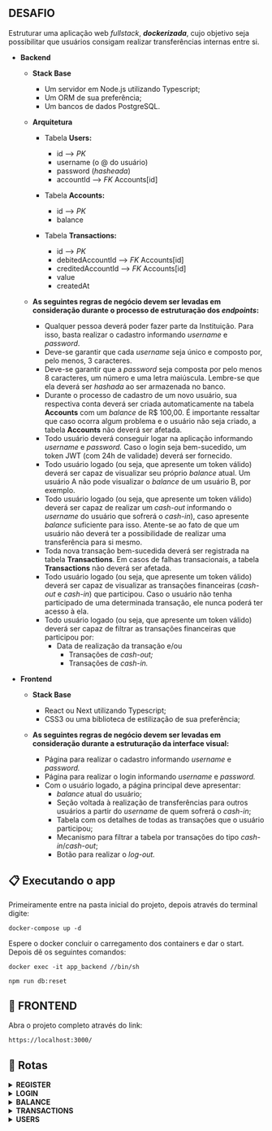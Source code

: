 ## DESAFIO

Estruturar uma aplicação web *fullstack*, ***dockerizada***, cujo objetivo seja possibilitar que usuários consigam realizar transferências internas entre si.

- **Backend**
    - **Stack Base**
        - Um servidor em Node.js utilizando Typescript;
        - Um ORM de sua preferência;
        - Um bancos de dados PostgreSQL.

    - **Arquitetura**
        - Tabela **Users:**
            - id —> *PK*
            - username (o @ do usuário)
            - password (*hasheada*)
            - accountId —> *FK* Accounts[id]

        - Tabela **Accounts:**
            - id —> *PK*
            - balance

        - Tabela **Transactions:**
            - id —> *PK*
            - debitedAccountId —> *FK* Accounts[id]
            - creditedAccountId —> *FK* Accounts[id]
            - value
            - createdAt

    - **As seguintes regras de negócio devem ser levadas em consideração durante o processo de estruturação dos *endpoints*:**
        - Qualquer pessoa deverá poder fazer parte da Instituição. Para isso, basta realizar o cadastro informando *username* e *password*.
        - Deve-se garantir que cada *username* seja único e composto por, pelo menos, 3 caracteres.
        - Deve-se garantir que a *password* seja composta por pelo menos 8 caracteres, um número e uma letra maiúscula. Lembre-se que ela deverá ser *hashada* ao ser armazenada no banco.
        - Durante o processo de cadastro de um novo usuário, sua respectiva conta deverá ser criada automaticamente na tabela **Accounts** com um *balance* de R$ 100,00. É importante ressaltar que caso ocorra algum problema e o usuário não seja criado,  a tabela **Accounts** não deverá ser afetada.
        - Todo usuário deverá conseguir logar na aplicação informando *username* e *password.* Caso o login seja bem-sucedido, um token JWT (com 24h de validade) deverá ser fornecido.
        - Todo usuário logado (ou seja, que apresente um token válido) deverá ser capaz de visualizar seu próprio *balance* atual. Um usuário A não pode visualizar o *balance* de um usuário B, por exemplo.
        - Todo usuário logado (ou seja, que apresente um token válido) deverá ser capaz de realizar um *cash-out* informando o *username* do usuário que sofrerá o *cash-in*), caso apresente *balance* suficiente para isso. Atente-se ao fato de que um usuário não deverá ter a possibilidade de realizar uma transferência para si mesmo.
        - Toda nova transação bem-sucedida deverá ser registrada na tabela **Transactions**. Em casos de falhas transacionais, a tabela **Transactions** não deverá ser afetada.
        - Todo usuário logado (ou seja, que apresente um token válido) deverá ser capaz de visualizar as transações financeiras (*cash-out* e *cash-in*) que participou. Caso o usuário não tenha participado de uma determinada transação, ele nunca poderá ter acesso à ela.
        - Todo usuário logado (ou seja, que apresente um token válido) deverá ser capaz de filtrar as transações financeiras que participou por:
            - Data de realização da transação e/ou
                - Transações de *cash-out;*
                - Transações de *cash-in.*

- **Frontend**
    - **Stack Base**
        - React ou Next utilizando Typescript;
        - CSS3 ou uma biblioteca de estilização de sua preferência;

    - **As seguintes regras de negócio devem ser levadas em consideração durante a estruturação da interface visual:**
        - Página para realizar o cadastro informando *username* e *password.*
        - Página para realizar o login informando *username* e *password.*
        - Com o usuário logado, a página principal deve apresentar:
            - *balance* atual do usuário;
            - Seção voltada à realização de transferências para outros usuários a partir do *username* de quem sofrerá o *cash-in*;
            - Tabela com os detalhes de todas as transações que o usuário participou;
            - Mecanismo para filtrar a tabela por transações do tipo *cash-in*/*cash-out*;
            - Botão para realizar o *log-out.*


## 📋 Executando o app

Primeiramente entre na pasta inicial do projeto, depois através do terminal digite:

```
docker-compose up -d
```

Espere o docker concluir o carregamento dos containers e dar o start. Depois dê os seguintes comandos:

```
docker exec -it app_backend //bin/sh
```
```
npm run db:reset
```

## 📄 FRONTEND
Abra o projeto completo através do link:

```
https://localhost:3000/
```

## 🔎 Rotas


<details>
<summary><strong>REGISTER</strong></summary>
  
  > <strong>POST /register</strong>

   • Cadastrar uma conta na base de dados.

   <b>O endpoint deve receber a seguinte estrutura (Token deve ser passado no Header com a chave Authorization):</b>
   
```json
  {
    "username": "string",
    "password": "string"
  }
```
</details>
<details>
<summary><strong>LOGIN</strong></summary>
  
  > <strong>POST /login</strong>
  
   • Se o login for feito com sucesso retorna um token para o usuário.
   <b>O endpoint deve receber a seguinte estrutura:</b>
   
```json
  {
    "username": "string",
    "password": "string"
  }
```
</details>
<details>
<summary><strong>BALANCE</strong></summary>
  > <strong>GET /balance</strong>
  
  • Visualizar a quantia da conta logada
</details>

<details>
  <summary><strong>TRANSACTIONS</strong></summary>
  
  > <strong>GET /transactions</strong>
  
   • Retorna todas as transações ligadas a conta logada.
   
  > <strong>GET /transactions/:filter</strong>
    
     Filter = "cred" ou "deb"
     
   • Retorna a tabela filtrada por receber ou pagar

    exemplo: /transactions/cred retorna transações pagas pelo usuário logado
   
  
  > <strong>POST /transactions</strong>
     
   • Cadastra uma nova transação recebendo o usuário para quem quer transferir e a quantia com o seguinte corpo:
   ```json
  {
    "creditedAccountUser": "string",
    "value": "number"
  }
```
</details>
<details>
<summary><strong>USERS</strong></summary>
  > <strong>GET /user/:id</strong>
  Id » id do usuário a qual quer ver o username
  
  • Visualizar o nome do usuário pelo seu id
</details>


